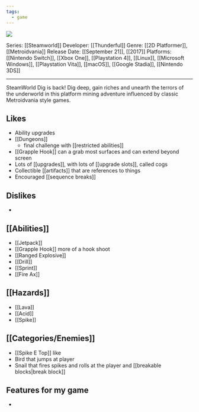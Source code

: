 ```yaml
---
tags:
  - game
---
```

<img src="https://cdn2.steamgriddb.com/thumb/18d52f8a4331512e362803475b81e819.jpg">

Series: [[Steamworld]]
Developer: [[Thunderful]]
Genre: [[2D Platformer]], [[Metroidvania]]
Release Date: [[September 21]], [[2017]]
Platforms: [[Nintendo Switch]], [[Xbox One]], [[Playstation 4]], [[Linux]], [[Microsoft Windows]], [[Playstation Vita]], [[macOS]], [[Google Stadia]], [[Nintendo 3DS]]

----

SteamWorld Dig is back! Dig deep, gain riches and unearth the terrors of the underworld in this platform mining adventure influenced by classic Metroidvania style games.

## Likes
* Ability upgrades
* [[Dungeons]]
	* final challenge with [[restricted abilities]]
* [[Grapple Hook]] can a grab most surfaces and can extend beyond screen
* Lots of [[upgrades]], with lots of [[upgrade slots]], called cogs
* Collectible [[artifacts]] that are references to things
* Encouraged [[sequence breaks]]

## Dislikes
* 

## [[Abilities]]
* [[Jetpack]]
* [[Grapple Hook]] more of a hook shoot
* [[Ranged Explosive]]
* [[Drill]]
* [[Sprint]]
* [[Fire Ax]]

## [[Hazards]]
* [[Lava]]
* [[Acid]]
* [[Spike]]

## [[Categories/Enemies]]
* [[Spike E Top]] like
* Bird that jumps at player
* Snail that fires spikes and rolls at the player and [[breakable blocks|break block]]
## Features for my game
* 